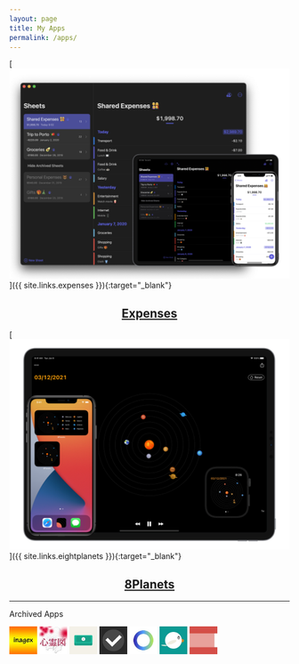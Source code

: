 ```yaml
---
layout: page
title: My Apps
permalink: /apps/
---
```


[![Expenses](../assets/expenses-image.png)]({{ site.links.expenses }}){:target="_blank"}
<div style="text-align: center;">
    <h2><a href="{{ site.links.expenses }}" target="_blank">Expenses</a></h2>
</div>

[![8Planets](../assets/8planets-image.png)]({{ site.links.eightplanets }}){:target="_blank"}
<div style="text-align: center;">
    <h2><a href="{{ site.links.eightplanets }}" target="_blank">8Planets</a></h2>
</div>

<hr>

<p>Archived Apps</p>

<div class="archived-apps">
    <img src="../assets/inagex.jpg" width="50" height="50">
    <img src="../assets/shinreizu.jpg" width="50" height="50">
    <img src="../assets/fastzaim.jpg" width="50" height="50">
    <img src="../assets/taskey.jpg" width="50" height="50">
    <img src="../assets/motivation.jpg" width="50" height="50">
    <img src="../assets/esafeed.jpg" width="50" height="50">
    <img src="../assets/kigen.jpg" width="50" height="50">
</div>